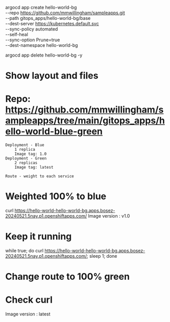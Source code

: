 
argocd app create hello-world-bg \
--repo https://github.com/mmwillingham/sampleapps.git \
--path gitops_apps/hello-world-bg/base \
--dest-server https://kubernetes.default.svc \
--sync-policy automated \
--self-heal \
--sync-option Prune=true \
--dest-namespace hello-world-bg

argocd app delete hello-world-bg -y

# Show layout and files
# Repo: https://github.com/mmwillingham/sampleapps/tree/main/gitops_apps/hello-world-blue-green
    Deployment - Blue
        1 replica
        Image tag: 1.0
    Deployment - Green
        2 replicas
        Image tag: latest

    Route - weight to each service

# Weighted 100% to blue
curl https://hello-world-hello-world-bg.apps.bosez-20240521.5nay.p1.openshiftapps.com/
Image version : v1.0

# Keep it running
while true; do curl https://hello-world-hello-world-bg.apps.bosez-20240521.5nay.p1.openshiftapps.com/; sleep 1; done

# Change route to 100% green
# Check curl

Image version : latest
